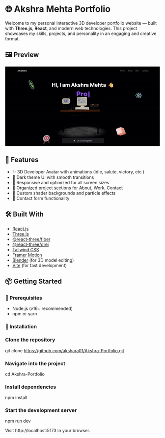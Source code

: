 # 🌐 Akshra Mehta Portfolio

Welcome to my personal interactive 3D developer portfolio website — built with **Three.js**, **React**, and modern web technologies. This project showcases my skills, projects, and personality in an engaging and creative format.



## 🖼️ Preview
![Preview](public/assets/website.gif)

## 🚀 Features

- ✨ 3D Developer Avatar with animations (idle, salute, victory, etc.)
- 🌙 Dark theme UI with smooth transitions
- 📱 Responsive and optimized for all screen sizes
- 📁 Organized project sections for About, Work, Contact
- 🎨 Custom shader backgrounds and particle effects
- 💬 Contact form functionality



## 🛠️ Built With

- [React.js](https://reactjs.org/)
- [Three.js](https://threejs.org/)
- [@react-three/fiber](https://docs.pmnd.rs/react-three-fiber)
- [@react-three/drei](https://github.com/pmndrs/drei)
- [Tailwind CSS](https://tailwindcss.com/)
- [Framer Motion](https://www.framer.com/motion/)
- [Blender](https://www.blender.org/) (for 3D model editing)
- [Vite](https://vitejs.dev/) (for fast development)



## 📦 Getting Started

### 🔧 Prerequisites
- Node.js (v16+ recommended)
- npm or yarn

### 🧪 Installation

### Clone the repository
git clone https://github.com/akshara01/Akshra-Portfolio.git

### Navigate into the project
cd Akshra-Portfolio

### Install dependencies
npm install

### Start the development server
npm run dev

Visit http://localhost:5173 in your browser.
